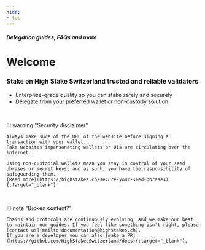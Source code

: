 ```yaml
---
hide:
- toc
---
```

##### Delegation guides, FAQs and more

# Welcome
### Stake on High Stake Switzerland trusted and reliable validators

-   Enterprise-grade quality so you can stake safely and securely
-   Delegate from your preferred wallet or non-custody solution

<br/>

!!! warning "Security disclaimer"

    Always make sure of the URL of the website before signing a transaction with your wallet. 
    Fake websites impersonating wallets or UIs are circulating over the internet.  

    Using non-custodial wallets mean you stay in control of your seed phrases or secret keys, and as such, you have the responsibility of safeguarding them.  
    [Read more](https://highstakes.ch/secure-your-seed-phrases){:target="_blank"}

<br/>

!!! note "Broken content?"

    Chains and protocols are continuously evolving, and we make our best to maintain our guides. If you feel like something isn't right, please [contact us](mailto:documentation@highstakes.ch).
    If you are a developer you can also [make a PR](https://github.com/HighStakesSwitzerland/docs){:target="_blank"}.

